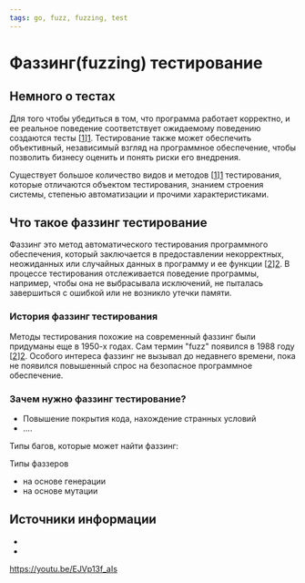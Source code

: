```yaml
---
tags: go, fuzz, fuzzing, test
---
```


# Фаззинг(fuzzing) тестирование

## Немного о тестах

Для того чтобы убедиться в том, что программа работает корректно, и ее реальное
поведение соответствует ожидаемому поведению создаются тесты [[1]][1]. Тестирование 
также может обеспечить объективный, независимый взгляд на программное
обеспечение, чтобы позволить бизнесу оценить и понять риски его внедрения. 

Существует большое количество видов и методов [[1]][1] тестирования, которые
отличаются объектом тестирования, знанием строения системы, степенью
автоматизации и прочими характеристиками.

## Что такое фаззинг тестирование

Фаззинг это метод автоматического тестирования программного обеспечения, который
заключается в предоставлении некорректных, неожиданных или случайных данных в
программу и ее функции [[2]][2]. В процессе тестирования отслеживается поведение
программы, например, чтобы она не выбрасывала исключений, не пыталась
завершиться с ошибкой или не возникло утечки памяти.

### История фаззинг тестирования

Методы тестирования похожие на современный фаззинг были придуманы еще в 1950-х
годах. Сам термин "fuzz" появился в 1988 году [[2]][2]. Особого интереса фаззинг
не вызывал до недавнего времени, пока не появился повышенный спрос на безопасное
программное обеспечение.

### Зачем нужно фаззинг тестирование?

- Повышение покрытия кода, нахождение странных условий
- ....

Типы багов, которые может найти фаззинг:


Типы фаззеров
- на основе генерации
- на основе мутации

## Источники информации

- [1]: https://ru.wikipedia.org/wiki/Тестирование_программного_обеспечения
- [2]: https://ru.wikipedia.org/wiki/Фаззинг


https://youtu.be/EJVp13f_aIs